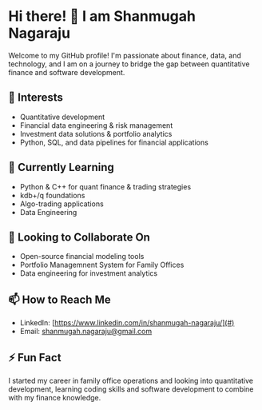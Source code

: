 # Hi there! 👋 I am Shanmugah Nagaraju

Welcome to my GitHub profile! I'm passionate about finance, data, and technology, and I am on a journey to bridge the gap between quantitative finance and software development.

## 👀 Interests
- Quantitative development
- Financial data engineering & risk management
- Investment data solutions & portfolio analytics
- Python, SQL, and data pipelines for financial applications

## 🌱 Currently Learning
- Python & C++ for quant finance & trading strategies
- kdb+/q foundations
- Algo-trading applications
- Data Engineering

## 💞️ Looking to Collaborate On
- Open-source financial modeling tools
- Portfolio Managemnent System for Family Offices
- Data engineering for investment analytics

## 📫 How to Reach Me
- LinkedIn: [https://www.linkedin.com/in/shanmugah-nagaraju/](#)
- Email: [shanmugah.nagaraju@gmail.com](#)

## ⚡ Fun Fact
I started my career in family office operations and looking into quantitative development, learning coding skills and software development to combine with my finance knowledge.
